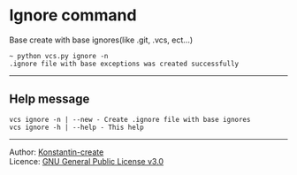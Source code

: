 # Ignore command

Base create with base ignores(like .git, .vcs, ect...)
```shell
~ python vcs.py ignore -n
.ignore file with base exceptions was created successfully
```

___

## Help message
```shell
vcs ignore -n | --new - Create .ignore file with base ignores
vcs ignore -h | --help - This help
```
___

Author: [Konstantin-create](https://github.com/Konstantin-create)
\
Licence: [GNU General Public License v3.0](/LICENSE)
